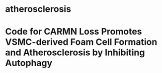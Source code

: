 # atherosclerosis
# Code for CARMN Loss Promotes VSMC-derived Foam Cell Formation and Atherosclerosis by Inhibiting Autophagy
